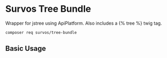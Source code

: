 # Survos Tree Bundle

Wrapper for jstree using ApiPlatform.  Also includes a {% tree %} twig tag.

```bash
composer req survos/tree-bundle
```

## Basic Usage


